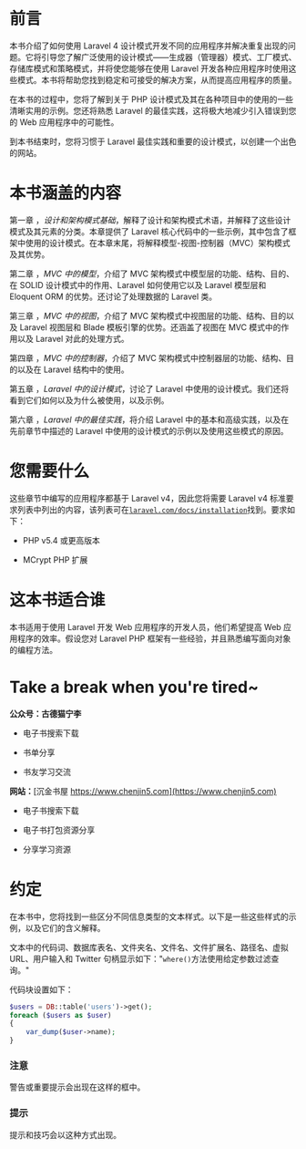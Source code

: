 # 前言

本书介绍了如何使用 Laravel 4 设计模式开发不同的应用程序并解决重复出现的问题。它将引导您了解广泛使用的设计模式——生成器（管理器）模式、工厂模式、存储库模式和策略模式，并将使您能够在使用 Laravel 开发各种应用程序时使用这些模式。本书将帮助您找到稳定和可接受的解决方案，从而提高应用程序的质量。

在本书的过程中，您将了解到关于 PHP 设计模式及其在各种项目中的使用的一些清晰实用的示例。您还将熟悉 Laravel 的最佳实践，这将极大地减少引入错误到您的 Web 应用程序中的可能性。

到本书结束时，您将习惯于 Laravel 最佳实践和重要的设计模式，以创建一个出色的网站。

# 本书涵盖的内容

第一章 ，*设计和架构模式基础*，解释了设计和架构模式术语，并解释了这些设计模式及其元素的分类。本章提供了 Laravel 核心代码中的一些示例，其中包含了框架中使用的设计模式。在本章末尾，将解释模型-视图-控制器（MVC）架构模式及其优势。

第二章 ，*MVC 中的模型*，介绍了 MVC 架构模式中模型层的功能、结构、目的、在 SOLID 设计模式中的作用、Laravel 如何使用它以及 Laravel 模型层和 Eloquent ORM 的优势。还讨论了处理数据的 Laravel 类。

第三章 ，*MVC 中的视图*，介绍了 MVC 架构模式中视图层的功能、结构、目的以及 Laravel 视图层和 Blade 模板引擎的优势。还涵盖了视图在 MVC 模式中的作用以及 Laravel 对此的处理方式。

第四章 ，*MVC 中的控制器*，介绍了 MVC 架构模式中控制器层的功能、结构、目的以及在 Laravel 结构中的使用。

第五章 ，*Laravel 中的设计模式*，讨论了 Laravel 中使用的设计模式。我们还将看到它们如何以及为什么被使用，以及示例。

第六章 ，*Laravel 中的最佳实践*，将介绍 Laravel 中的基本和高级实践，以及在先前章节中描述的 Laravel 中使用的设计模式的示例以及使用这些模式的原因。

# 您需要什么

这些章节中编写的应用程序都基于 Laravel v4，因此您将需要 Laravel v4 标准要求列表中列出的内容，该列表可在[`laravel.com/docs/installation`](http://laravel.com/docs/installation)找到。要求如下：

+   PHP v5.4 或更高版本

+   MCrypt PHP 扩展

# 这本书适合谁

本书适用于使用 Laravel 开发 Web 应用程序的开发人员，他们希望提高 Web 应用程序的效率。假设您对 Laravel PHP 框架有一些经验，并且熟悉编写面向对象的编程方法。

# Take a break when you're tired~

**公众号：古德猫宁李**

+   电子书搜索下载

+   书单分享

+   书友学习交流

**网站：**[沉金书屋 https://www.chenjin5.com](https://www.chenjin5.com)

+   电子书搜索下载

+   电子书打包资源分享

+   分享学习资源

# 约定

在本书中，您将找到一些区分不同信息类型的文本样式。以下是一些这些样式的示例，以及它们的含义解释。

文本中的代码词、数据库表名、文件夹名、文件名、文件扩展名、路径名、虚拟 URL、用户输入和 Twitter 句柄显示如下："`where()`方法使用给定参数过滤查询。"

代码块设置如下：

```php
$users = DB::table('users')->get();
foreach ($users as $user)
{
    var_dump($user->name);
}
```

### 注意

警告或重要提示会出现在这样的框中。

### 提示

提示和技巧会以这种方式出现。
